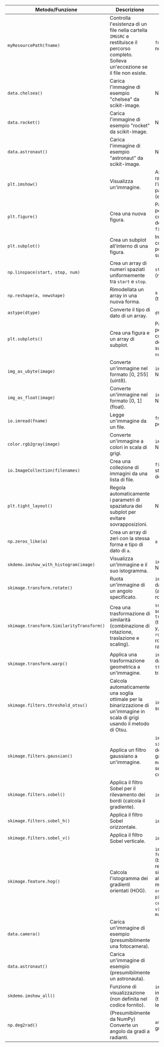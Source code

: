 
| Metodo/Funzione | Descrizione | Parametri | Output |
|---|---|---|---|
| `myResourcePath(fname)` | Controlla l'esistenza di un file nella cartella `IMGSRC` e restituisce il percorso completo. Solleva un'eccezione se il file non esiste. | `fname` (stringa): nome del file | Stringa: percorso completo del file, oppure solleva un'eccezione `RuntimeError` |
| `data.chelsea()` | Carica l'immagine di esempio "chelsea" da scikit-image. | Nessuno | Array NumPy rappresentante l'immagine. |
| `data.rocket()` | Carica l'immagine di esempio "rocket" da scikit-image. | Nessuno | Array NumPy rappresentante l'immagine. |
| `data.astronaut()` | Carica l'immagine di esempio "astronaut" da scikit-image. | Nessuno | Array NumPy rappresentante l'immagine. |
| `plt.imshow()` | Visualizza un'immagine. | Array NumPy rappresentante l'immagine, altri parametri opzionali (es. `cmap`) | Nessuno (visualizza l'immagine) |
| `plt.figure()` | Crea una nuova figura. | Parametri opzionali per la configurazione della figura (es. `figsize`) | Oggetto matplotlib.figure.Figure |
| `plt.subplot()` | Crea un subplot all'interno di una figura. | Indici di riga, colonna e posizione del subplot | Oggetto matplotlib.axes._subplots.AxesSubplot |
| `np.linspace(start, stop, num)` | Crea un array di numeri spaziati uniformemente tra `start` e `stop`. | `start`, `stop`, `num` (numeri) | Array NumPy |
| `np.reshape(a, newshape)` | Rimodellata un array in una nuova forma. | `a` (array), `newshape` (tupla) | Array NumPy rimodellato |
| `astype(dtype)` | Converte il tipo di dato di un array. | `dtype` (tipo di dato) | Array NumPy con il nuovo tipo di dato |
| `plt.subplots()` | Crea una figura e un array di subplot. | Parametri opzionali per la configurazione della figura e dei subplot (es. `nrows`, `ncols`, `figsize`) | Oggetto matplotlib.figure.Figure e array di oggetti matplotlib.axes._subplots.AxesSubplot |
| `img_as_ubyte(image)` | Converte un'immagine nel formato [0, 255] (uint8). | `image` (array NumPy) | Array NumPy con tipo di dato uint8 |
| `img_as_float(image)` | Converte un'immagine nel formato [0, 1] (float). | `image` (array NumPy) | Array NumPy con tipo di dato float |
| `io.imread(fname)` | Legge un'immagine da un file. | `fname` (stringa): percorso del file | Array NumPy rappresentante l'immagine |
| `color.rgb2gray(image)` | Converte un'immagine a colori in scala di grigi. | `image` (array NumPy) | Array NumPy rappresentante l'immagine in scala di grigi |
| `io.ImageCollection(filenames)` | Crea una collezione di immagini da una lista di file. | `filenames` (lista di stringhe): percorsi dei file | Oggetto scikit-image.io.collection.ImageCollection |
| `plt.tight_layout()` | Regola automaticamente i parametri di spaziatura dei subplot per evitare sovrapposizioni. | Nessuno | Nessuno (modifica la figura in place) |
| `np.zeros_like(a)` | Crea un array di zeri con la stessa forma e tipo di dato di `a`. | `a` (array NumPy) | Array NumPy di zeri |
| `skdemo.imshow_with_histogram(image)` | Visualizza un'immagine e il suo istogramma. | `image` (array NumPy) | Nessuno (visualizza l'immagine e l'istogramma) |
| `skimage.transform.rotate()` | Ruota un'immagine di un angolo specificato. | `image` (immagine da ruotare), `angle` (angolo di rotazione in gradi) | Immagine ruotata |
| `skimage.transform.SimilarityTransform()` | Crea una trasformazione di similarità (combinazione di rotazione, traslazione e scaling). | `scale` (fattore di scala, opzionale), `translation` (traslazione in x e y, opzionale), `rotation` (angolo di rotazione in radianti, opzionale) | Oggetto `SimilarityTransform` |
| `skimage.transform.warp()` | Applica una trasformazione geometrica a un'immagine. | `image` (immagine da trasformare), `tform` (oggetto trasformazione) | Immagine trasformata |
| `skimage.filters.threshold_otsu()` | Calcola automaticamente una soglia ottimale per la binarizzazione di un'immagine in scala di grigi usando il metodo di Otsu. | `image` (immagine in scala di grigi) | Soglia ottimale (valore numerico) |
| `skimage.filters.gaussian()` | Applica un filtro gaussiano a un'immagine. | `image` (immagine), `sigma` (ampiezza del kernel gaussiano), `multichannel` (True se l'immagine è a colori) | Immagine filtrata |
| `skimage.filters.sobel()` | Applica il filtro Sobel per il rilevamento dei bordi (calcola il gradiente). | `image` (immagine) | Immagine con il gradiente calcolato |
| `skimage.filters.sobel_h()` | Applica il filtro Sobel orizzontale. | `image` (immagine) | Immagine con il gradiente orizzontale calcolato |
| `skimage.filters.sobel_v()` | Applica il filtro Sobel verticale. | `image` (immagine) | Immagine con il gradiente verticale calcolato |
| `skimage.feature.hog()` | Calcola l'istogramma dei gradienti orientati (HOG). | `image` (immagine), `feature_vector` (booleano, se True restituisce un singolo vettore, altrimenti un array multidimensionale), `orientations`, `pixels_per_cell`, `cells_per_block`, `visualize`, `multichannel` | Array multidimensionale (o vettore se `feature_vector=True`) e, se `visualize=True`, l'immagine HOG visualizzabile. |
| `data.camera()` | Carica un'immagine di esempio (presumibilmente una fotocamera). |  | Immagine |
| `data.astronaut()` | Carica un'immagine di esempio (presumibilmente un astronauta). |  | Immagine |
| `skdemo.imshow_all()` | Funzione di visualizzazione (non definita nel codice fornito). | `image` (una o più immagini), `titles` (titoli opzionali per le immagini) | Visualizza le immagini. |
| `np.deg2rad()` | (Presumibilmente da NumPy) Converte un angolo da gradi a radianti. | `angle` (angolo in gradi) | Angolo in radianti |

